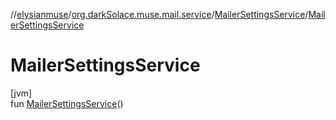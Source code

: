//[elysianmuse](../../../index.md)/[org.darkSolace.muse.mail.service](../index.md)/[MailerSettingsService](index.md)/[MailerSettingsService](-mailer-settings-service.md)

# MailerSettingsService

[jvm]\
fun [MailerSettingsService](-mailer-settings-service.md)()
